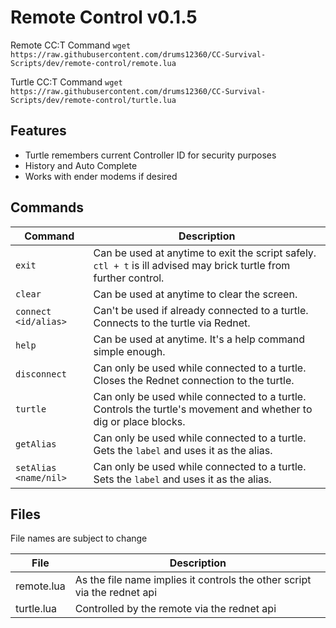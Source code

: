 # Remote Control v0.1.5

Remote CC:T Command `wget https://raw.githubusercontent.com/drums12360/CC-Survival-Scripts/dev/remote-control/remote.lua`

Turtle CC:T Command `wget https://raw.githubusercontent.com/drums12360/CC-Survival-Scripts/dev/remote-control/turtle.lua`

## Features

- Turtle remembers current Controller ID for security purposes
- History and Auto Complete
- Works with ender modems if desired

## Commands

| Command | Description |
| --- | --- |
| `exit` | Can be used at anytime to exit the script safely. `ctl + t` is ill advised may brick turtle from further control. |
| `clear` | Can be used at anytime to clear the screen. |
| `connect <id/alias>` | Can't be used if already connected to a turtle. Connects to the turtle via Rednet. |
| `help` | Can be used at anytime. It's a help command simple enough. |
| `disconnect` | Can only be used while connected to a turtle. Closes the Rednet connection to the turtle. |
| `turtle` | Can only be used while connected to a turtle. Controls the turtle's movement and whether to dig or place blocks. |
| `getAlias` | Can only be used while connected to a turtle. Gets the `label` and uses it as the alias. |
| `setAlias <name/nil>` | Can only be used while connected to a turtle. Sets the `label` and uses it as the alias. |

## Files

File names are subject to change

| File | Description |
| --- | --- |
| remote.lua | As the file name implies it controls the other script via the rednet api |
| turtle.lua | Controlled by the remote via the rednet api |
